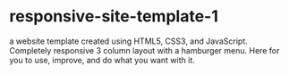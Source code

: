 # responsive-site-template-1
a website template created using HTML5, CSS3, and JavaScript. Completely responsive 3 column layout with a hamburger menu. Here for you to use, improve, and do what you want with it.
